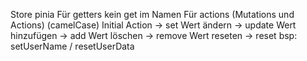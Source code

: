 Store pinia
Für getters kein get im Namen
Für actions (Mutations und Actions) (camelCase)
Initial Action -> set
Wert ändern -> update 
Wert hinzufügen -> add
Wert löschen -> remove
Wert reseten -> reset
bsp: setUserName / resetUserData
